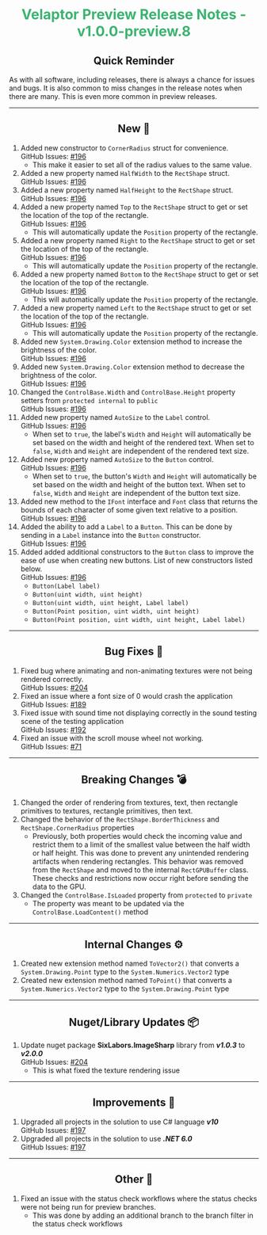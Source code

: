 <h1 align="center" style='color:mediumseagreen;font-weight:bold'>Velaptor Preview Release Notes - v1.0.0-preview.8</h1>

<h2 align="center" style='font-weight:bold'>Quick Reminder</h2>

As with all software, including releases, there is always a chance for issues and bugs.  It is also common to miss changes in the release notes when there are many.  This is even more common in preview releases.

---

<h2 style="font-weight:bold" align="center">New 🎉</h2>

1. Added new constructor to `CornerRadius` struct for convenience.  
   GitHub Issues: [#196](https://github.com/KinsonDigital/Velaptor/issues/196)
    * This make it easier to set all of the radius values to the same value.
2. Added a new property named `HalfWidth` to the `RectShape` struct.  
   GitHub Issues: [#196](https://github.com/KinsonDigital/Velaptor/issues/196)
3. Added a new property named `HalfHeight` to the `RectShape` struct.  
   GitHub Issues: [#196](https://github.com/KinsonDigital/Velaptor/issues/196)
4. Added a new property named `Top` to the `RectShape` struct to get or set the location of the top of the rectangle.  
   GitHub Issues: [#196](https://github.com/KinsonDigital/Velaptor/issues/196)
    * This will automatically update the `Position` property of the rectangle.
5. Added a new property named `Right` to the `RectShape` struct to get or set the location of the top of the rectangle.  
   GitHub Issues: [#196](https://github.com/KinsonDigital/Velaptor/issues/196)
    * This will automatically update the `Position` property of the rectangle.
6. Added a new property named `Bottom` to the `RectShape` struct to get or set the location of the top of the rectangle.  
   GitHub Issues: [#196](https://github.com/KinsonDigital/Velaptor/issues/196)
    * This will automatically update the `Position` property of the rectangle.
1.  Added a new property named `Left` to the `RectShape` struct to get or set the location of the top of the rectangle.  
    GitHub Issues: [#196](https://github.com/KinsonDigital/Velaptor/issues/196)
    * This will automatically update the `Position` property of the rectangle.
1.  Added new `System.Drawing.Color` extension method to increase the brightness of the color.  
    GitHub Issues: [#196](https://github.com/KinsonDigital/Velaptor/issues/196)
9.  Added new `System.Drawing.Color` extension method to decrease the brightness of the color.  
    GitHub Issues: [#196](https://github.com/KinsonDigital/Velaptor/issues/196)
10. Changed the `ControlBase.Width` and `ControlBase.Height` property setters from `protected internal` to `public`  
    GitHub Issues: [#196](https://github.com/KinsonDigital/Velaptor/issues/196)
11. Added new property named `AutoSize` to the `Label` control.  
    GitHub Issues: [#196](https://github.com/KinsonDigital/Velaptor/issues/196)
    * When set to `true`, the label's `Width` and `Height` will automatically be set based on the width and height of the rendered text.  When set to `false`, `Width` and `Height` are independent of the rendered text size.
12. Added new property named `AutoSize` to the `Button` control.  
    GitHub Issues: [#196](https://github.com/KinsonDigital/Velaptor/issues/196)
    * When set to `true`, the button's `Width` and `Height` will automatically be set based on the width and height of the button text.  When set to `false`, `Width` and `Height` are independent of the button text size.
13. Added new method to the `IFont` interface and `Font` class that returns the bounds of each character of some given text relative to a position.  
    GitHub Issues: [#196](https://github.com/KinsonDigital/Velaptor/issues/196)
14. Added the ability to add a `Label` to a `Button`.  This can be done by sending in a `Label` instance into the `Button` constructor.  
    GitHub Issues: [#196](https://github.com/KinsonDigital/Velaptor/issues/196)
15. Added added additional constructors to the `Button` class to improve the ease of use when creating new buttons.  List of new constructors listed below.  
    GitHub Issues: [#196](https://github.com/KinsonDigital/Velaptor/issues/196)
    * `Button(Label label)`
    * `Button(uint width, uint height)`
    * `Button(uint width, uint height, Label label)`
    * `Button(Point position, uint width, uint height)`
    * `Button(Point position, uint width, uint height, Label label)`

---

<h2 style="font-weight:bold" align="center">Bug Fixes 🐛</h2>

1. Fixed bug where animating and non-animating textures were not being rendered correctly.  
   GitHub Issues: [#204](https://github.com/KinsonDigital/Velaptor/issues/204)
2. Fixed an issue where a font size of 0 would crash the application  
   GitHub Issues: [#189](https://github.com/KinsonDigital/Velaptor/issues/189)
3. Fixed issue with sound time not displaying correctly in the sound testing scene of the testing application  
   GitHub Issues: [#192](https://github.com/KinsonDigital/Velaptor/issues/192)
4. Fixed an issue with the scroll mouse wheel not working.  
   GitHub Issues: [#71](https://github.com/KinsonDigital/Velaptor/issues/71)

---

<h2 style="font-weight:bold" align="center">Breaking Changes 💣</h2>

1. Changed the order of rendering from textures, text, then rectangle primitives to textures, rectangle primitives, then text.
2. Changed the behavior of the `RectShape.BorderThickness` and `RectShape.CornerRadius` properties
    * Previously, both properties would check the incoming value and restrict them to a limit of the smallest value between the half width or half height.  This was done to prevent any unintended rendering artifacts when rendering rectangles.  This behavior was removed from the `RectShape` and moved to the internal `RectGPUBuffer` class.  These checks and restrictions now occur right before sending the data to the GPU.
3. Changed the `ControlBase.IsLoaded` property from `protected` to `private`
    * The property was meant to be updated via the `ControlBase.LoadContent()` method

---

<h2 style="font-weight:bold" align="center">Internal Changes ⚙️</h2>

1. Created new extension method named `ToVector2()` that converts a `System.Drawing.Point` type to the `System.Numerics.Vector2` type
2. Created new extension method named `ToPoint()` that converts a `System.Numerics.Vector2` type to the `System.Drawing.Point` type

---

<h2 style="font-weight:bold" align="center">Nuget/Library Updates 📦</h2>

1. Update nuget package **SixLabors.ImageSharp** library from **_v1.0.3_** to **_v2.0.0_**  
   GitHub Issues: [#204](https://github.com/KinsonDigital/Velaptor/issues/204)
    - This is what fixed the texture rendering issue

---

<h2 style="font-weight:bold" align="center">Improvements 🌟</h2>

1. Upgraded all projects in the solution to use C# language **_v10_**  
   GitHub Issues: [#197](https://github.com/KinsonDigital/Velaptor/issues/197)
2. Upgraded all projects in the solution to use **_.NET 6.0_**  
   GitHub Issues: [#197](https://github.com/KinsonDigital/Velaptor/issues/197)

---

<h2 style="font-weight:bold" align="center">Other 👏</h2>

1. Fixed an issue with the status check workflows where the status checks were not being run for preview branches.
    * This was done by adding an additional branch to the branch filter in the status check workflows
